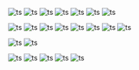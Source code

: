 
<div id="pannel">

  
 ![ts](https://img.shields.io/badge/Typescript-black)
 ![ts](https://img.shields.io/badge/ES6-black)
 ![ts](https://img.shields.io/badge/Next.js-14-black)
 ![ts](https://img.shields.io/badge/SSR-black)
 ![ts](https://img.shields.io/badge/React-18.2.0-purple)
![ts](https://img.shields.io/badge/React-Native-purple)
![ts](https://img.shields.io/badge/Android-api33-purple)

 ![ts](https://img.shields.io/badge/Angular-15-purple)
 ![ts](https://img.shields.io/badge/RTK-blue)
 ![ts](https://img.shields.io/badge/Nginx-red)
 ![ts](https://img.shields.io/badge/AWS-purple)
  ![ts](https://img.shields.io/badge/CloudFlare-black)
 ![ts](https://img.shields.io/badge/SWR-blue)
 ![ts](https://img.shields.io/badge/npm-red)
 ![ts](https://img.shields.io/badge/tailwind3-blue)

 ![ts](https://img.shields.io/badge/yarn-purple)
 ![ts](https://img.shields.io/badge/express-black)
 
![ts](https://img.shields.io/badge/zustand-purple)
![ts](https://img.shields.io/badge/mui-blue)
![ts](https://img.shields.io/badge/docker-red)
![ts](https://img.shields.io/badge/Tanstack-Query-blue)
 ![ts](https://img.shields.io/badge/JEST-blue)

</div>
<p align="center">
</p>
 
